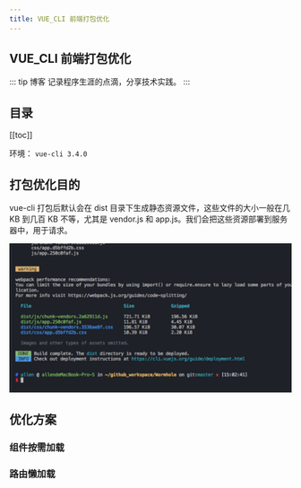 ```yaml
---
title: VUE_CLI 前端打包优化
---
```

## VUE_CLI 前端打包优化
::: tip 博客
记录程序生涯的点滴，分享技术实践。
:::

## 目录
[[toc]]

环境：
`vue-cli 3.4.0`

## 打包优化目的
vue-cli 打包后默认会在 dist 目录下生成静态资源文件，这些文件的大小一般在几 KB 到几百 KB 不等，尤其是 vendor.js 和 app.js。我们会把这些资源部署到服务器中，用于请求。

![优化之前](../../.vuepress/public/performance/VUE_CLI_1.png)
## 优化方案

### 组件按需加载
### 路由懒加载